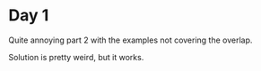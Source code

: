 # Day 1

Quite annoying part 2 with the examples not covering the overlap.

Solution is pretty weird, but it works.
